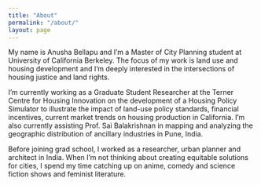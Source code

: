 ```yaml
---
title: "About"
permalink: "/about/"
layout: page
---
```


My name is Anusha Bellapu and I’m a Master of City Planning student at University of California Berkeley. The focus of my work is land use and housing development and I’m deeply interested in the intersections of housing justice and land rights. 

I’m currently working as a Graduate Student Researcher at the Terner Centre for Housing Innovation on the development of a Housing Policy Simulator to illustrate the impact of land-use policy standards, financial incentives, current market trends on housing production in California. I’m also currently assisting Prof. Sai Balakrishnan in mapping and analyzing the geographic distribution of ancillary industries in Pune, India.

Before joining grad school, I worked as a researcher, urban planner and architect in India. When I’m not thinking about creating equitable solutions for cities, I spend my time catching up on anime, comedy and science fiction shows and feminist literature. 


